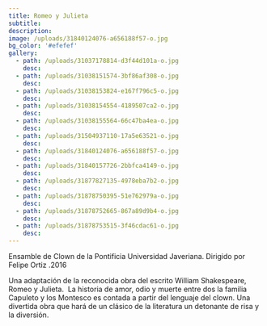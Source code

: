 ```yaml
---
title: Romeo y Julieta
subtitle:
description:
image: /uploads/31840124076-a656188f57-o.jpg
bg_color: '#efefef'
gallery:
  - path: /uploads/31037178814-d3f44d101a-o.jpg
    desc:
  - path: /uploads/31038151574-3bf86af308-o.jpg
    desc:
  - path: /uploads/31038153824-e167f796c5-o.jpg
    desc:
  - path: /uploads/31038154554-4189507ca2-o.jpg
    desc:
  - path: /uploads/31038155564-66c47ba4ea-o.jpg
    desc:
  - path: /uploads/31504937110-17a5e63521-o.jpg
    desc:
  - path: /uploads/31840124076-a656188f57-o.jpg
    desc:
  - path: /uploads/31840157726-2bbfca4149-o.jpg
    desc:
  - path: /uploads/31877827135-4978eba7b2-o.jpg
    desc:
  - path: /uploads/31878750395-51e762979a-o.jpg
    desc:
  - path: /uploads/31878752665-867a89d9b4-o.jpg
    desc:
  - path: /uploads/31878753515-3f46cdac61-o.jpg
    desc:
---
```


Ensamble de Clown de la Pontificia Universidad Javeriana. Dirigido por Felipe Ortiz .2016

Una adaptaci&oacute;n de la reconocida obra del escrito William Shakespeare, Romeo y Julieta. &nbsp;La historia de amor, odio y muerte entre dos la familia Capuleto y los Montesco es contada a partir del lenguaje del clown. Una divertida obra que har&aacute; de un cl&aacute;sico de la literatura un detonante de risa y la diversi&oacute;n.&nbsp;<br>&nbsp;